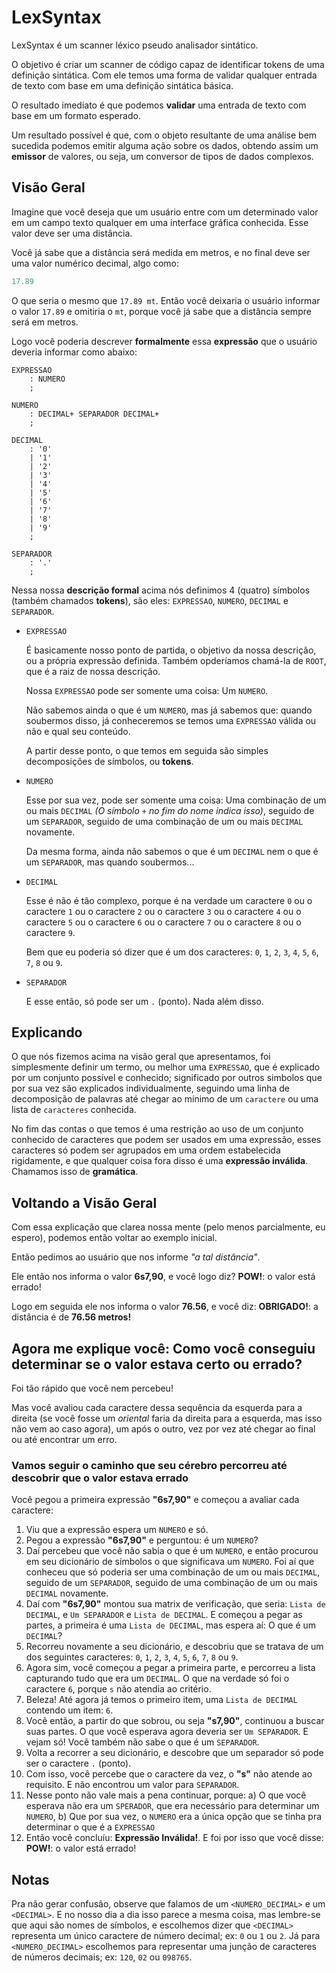 LexSyntax
=========

LexSyntax é um scanner léxico pseudo analisador sintático.

O objetivo é criar um scanner de código capaz de identificar tokens de uma definição sintática.
Com ele temos uma forma de validar qualquer entrada de texto com base em uma definição sintática
básica.

O resultado imediato é que podemos **validar** uma entrada de texto com base em um formato
esperado.

Um resultado possível é que, com o objeto resultante de uma análise bem sucedida podemos emitir
alguma ação sobre os dados, obtendo assim um **emissor** de valores, ou seja, um conversor de
tipos de dados complexos.

## Visão Geral

Imagine que você deseja que um usuário entre com um determinado valor em um campo texto qualquer
em uma interface gráfica conhecida. Esse valor deve ser uma distância.

Você já sabe que a distância será medida em metros, e no final deve ser uma valor numérico
decimal, algo como:

```js
17.89
```

O que seria o mesmo que `17.89 mt`. Então você deixaria o usuário informar o valor `17.89` e
omitiria o `mt`, porque você já sabe que a distância sempre será em metros.

Logo você poderia descrever **formalmente** essa **expressão** que o usuário deveria informar
como abaixo:

```antlr
EXPRESSAO
    : NUMERO
    ;

NUMERO
    : DECIMAL+ SEPARADOR DECIMAL+
    ;

DECIMAL
    : '0'
    | '1'
    | '2'
    | '3'
    | '4'
    | '5'
    | '6'
    | '7'
    | '8'
    | '9'
    ;

SEPARADOR
    : '.'
    ;    
```

Nessa nossa **descrição formal** acima nós definimos 4 (quatro) símbolos (também chamados **tokens**),
são eles: `EXPRESSAO`, `NUMERO`, `DECIMAL` e `SEPARADOR`.

* `EXPRESSAO`

  É basicamente nosso ponto de partida, o objetivo da nossa descrição, ou a própria expressão definida.
  Também opderíamos chamá-la de `ROOT`, que é a raiz de nossa descrição.
  
  Nossa `EXPRESSAO` pode ser somente uma coisa: Um `NUMERO`.
  
  Não sabemos ainda o que é um `NUMERO`, mas já sabemos que: quando soubermos disso, já conheceremos se
  temos uma `EXPRESSAO` válida ou não e qual seu conteúdo.
  
  A partir desse ponto, o que temos em seguida são simples decomposições de símbolos, ou **tokens**.

* `NUMERO`

  Esse por sua vez, pode ser somente uma coisa: Uma combinação de um ou mais `DECIMAL` _(O símbolo `+`
  no fim do nome indica isso)_, seguido de um  `SEPARADOR`, seguido de uma combinação de um ou mais
  `DECIMAL` novamente.
  
  Da mesma forma, ainda não sabemos o que é um `DECIMAL` nem o que é um `SEPARADOR`, mas quando
  soubermos...

* `DECIMAL`

  Esse é não é tão complexo, porque é na verdade um caractere `0` ou o caractere `1` ou o caractere
  `2` ou o caractere `3` ou o caractere `4` ou o caractere `5` ou o caractere `6` ou o caractere `7`
  ou o caractere `8` ou o caractere `9`.
  
  Bem que eu poderia só dizer que é um dos caracteres: `0`, `1`, `2`, `3`, `4`, `5`, `6`, `7`, `8` ou `9`.

* `SEPARADOR`

  E esse então, só pode ser um `.` (ponto). Nada além disso.
  
## Explicando

O que nós fizemos acima na visão geral que apresentamos, foi simplesmente definir um termo, ou melhor
uma `EXPRESSAO`, que é explicado por um conjunto possível e conhecido; significado por outros
simbolos que por sua vez são explicados individualmente, seguindo uma linha de decomposição de
palavras até chegar ao mínimo de um `caractere` ou uma lista de `caracteres` conhecida.

No fim das contas o que temos é uma restrição ao uso de um conjunto conhecido de caracteres que podem
ser usados em uma expressão, esses caracteres só podem ser agrupados em uma ordem estabelecida
rigidamente, e que qualquer coisa fora disso é uma **expressão inválida**.
Chamamos isso de **gramática**.

## Voltando a Visão Geral

Com essa explicação que clarea nossa mente (pelo menos parcialmente, eu espero), podemos então
voltar ao exemplo inicial.

Então pedimos ao usuário que nos informe _"a tal distância"_.

Ele então nos informa o valor **6s7,90**, e você logo diz? **POW!**: o valor está errado!

Logo em seguida ele nos informa o valor **76.56**, e você diz: **OBRIGADO!**: a distância é de
**76.56 metros!**

## Agora me explique você: Como você conseguiu determinar se o valor estava certo ou errado?

Foi tão rápido que você nem percebeu!

Mas você avaliou cada caractere dessa sequência da esquerda para a direita (se você fosse um
_oriental_ faria da direita para a esquerda, mas isso não vem ao caso agora), um após o outro,
vez por vez até chegar ao final ou até encontrar um erro.

### Vamos seguir o caminho que seu cérebro percorreu até descobrir que o valor estava errado

Você pegou a primeira expressão **"6s7,90"** e começou a avaliar cada caractere:

 1. Viu que a expressão espera um `NUMERO` e só.
 2. Pegou a expressão **"6s7,90"** e perguntou: é um `NUMERO`?
 3. Daí percebeu que você não sabia o que é um `NUMERO`, e então procurou em seu dicionário de
    símbolos o que significava um `NUMERO`. Foi aí que conheceu que só poderia ser uma combinação
    de um ou mais `DECIMAL`, seguido de um  `SEPARADOR`, seguido de uma combinação de um ou mais
   `DECIMAL` novamente.
 4. Daí com **"6s7,90"** montou sua matrix de verificação, que seria: `Lista de DECIMAL`, e
    `Um SEPARADOR` e `Lista de DECIMAL`. E começou a pegar as partes, a primeira é uma
    `Lista de DECIMAL`, mas espera aí: O que é um `DECIMAL`?
 5. Recorreu novamente a seu dicionário, e descobriu que se tratava de um dos seguintes caracteres:
    `0`, `1`, `2`, `3`, `4`, `5`, `6`, `7`, `8` ou `9`.
 6. Agora sim, você começou a pegar a primeira parte, e percorreu a lista capturando tudo que era
    um `DECIMAL`. O que na verdade só foi o caractere `6`, porque `s` não atendia ao critério.
 7. Beleza! Até agora já temos o primeiro item, uma `Lista de DECIMAL` contendo um item: `6`.
 8. Você então, a partir do que sobrou, ou seja **"s7,90"**, continuou a buscar suas partes.
    O que você esperava agora deveria ser `Um SEPARADOR`. E vejam só! Você também não sabe o que é
    um `SEPARADOR`.
 9. Volta a recorrer a seu dicionário, e descobre que um separador só pode ser o caractere `.` (ponto).
10. Com isso, você percebe que o caractere da vez, o **"s"** não atende ao requisito. E não
    encontrou um valor para `SEPARADOR`.
11. Nesse ponto não vale mais a pena continuar, porque:
    a) O que você esperava não era um `SPERADOR`, que era necessário para determinar um `NUMERO`,
    b) Que por sua vez, o `NUMERO` era a única opção que se tinha pra determinar o que é a `EXPRESSAO`
12. Então você concluíu: **Expressão Inválida!**. E foi por isso que você disse:
    **POW!**: o valor está errado!

## Notas

Pra não gerar confusão, observe que falamos de um `<NUMERO_DECIMAL>` e um `<DECIMAL>`. E no nosso dia
a dia isso parece a mesma coisa, mas lembre-se que aqui são nomes de símbolos, e escolhemos dizer que
`<DECIMAL>` representa um único caractere de número decimal; ex: `0` ou `1` ou `2`. Já para
`<NUMERO_DECIMAL>` escolhemos para representar uma junção de caracteres de números decimais;
ex: `120`, `02` ou `098765`.
  
